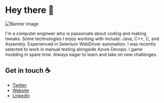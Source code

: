 # Hey there 👋

![Banner Image](https://raw.githubusercontent.com/sagar-viradiya/sagar-viradiya/master/resources/banner.png)

I'm a computer engineer who is passionate about coding and making tweaks. Some technologies I enjoy working with include: Java, C++, C, and Assembly. Experienced in Selenium WebDriver automation. I was recently selected to work in manual testing alongside
Azure Devops. I game modding in spare time. Always eager to learn and take on new challenges.

## Get in touch ☕
- [Twitter](https://x.com/DirarAbdullah)
- [Website](https://abdullahdiamond202.wixsite.com/my-cv)
- [LinkedIn](https://www.linkedin.com/in/abdullah-otoum-0a22121b5/)
